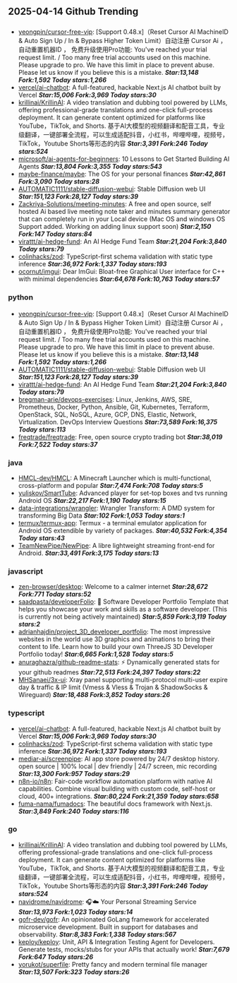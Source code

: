 ## 2025-04-14 Github Trending

### 
* [yeongpin/cursor-free-vip](https://github.com/yeongpin/cursor-free-vip): [Support 0.48.x]（Reset Cursor AI MachineID & Auto Sign Up / In & Bypass Higher Token Limit）自动注册 Cursor Ai ，自动重置机器ID ， 免费升级使用Pro功能: You've reached your trial request limit. / Too many free trial accounts used on this machine. Please upgrade to pro. We have this limit in place to prevent abuse. Please let us know if you believe this is a mistake. ***Star:13,148 Fork:1,592 Today stars:1,266***
* [vercel/ai-chatbot](https://github.com/vercel/ai-chatbot): A full-featured, hackable Next.js AI chatbot built by Vercel ***Star:15,006 Fork:3,969 Today stars:30***
* [krillinai/KrillinAI](https://github.com/krillinai/KrillinAI): A video translation and dubbing tool powered by LLMs, offering professional-grade translations and one-click full-process deployment. It can generate content optimized for platforms like YouTube，TikTok, and Shorts. 基于AI大模型的视频翻译和配音工具，专业级翻译，一键部署全流程，可以生成适配抖音，小红书，哔哩哔哩，视频号，TikTok，Youtube Shorts等形态的内容 ***Star:3,391 Fork:246 Today stars:524***
* [microsoft/ai-agents-for-beginners](https://github.com/microsoft/ai-agents-for-beginners): 10 Lessons to Get Started Building AI Agents ***Star:13,804 Fork:3,355 Today stars:543***
* [maybe-finance/maybe](https://github.com/maybe-finance/maybe): The OS for your personal finances ***Star:42,861 Fork:3,090 Today stars:28***
* [AUTOMATIC1111/stable-diffusion-webui](https://github.com/AUTOMATIC1111/stable-diffusion-webui): Stable Diffusion web UI ***Star:151,123 Fork:28,127 Today stars:39***
* [Zackriya-Solutions/meeting-minutes](https://github.com/Zackriya-Solutions/meeting-minutes): A free and open source, self hosted Ai based live meeting note taker and minutes summary generator that can completely run in your Local device (Mac OS and windows OS Support added. Working on adding linux support soon) ***Star:2,150 Fork:147 Today stars:84***
* [virattt/ai-hedge-fund](https://github.com/virattt/ai-hedge-fund): An AI Hedge Fund Team ***Star:21,204 Fork:3,840 Today stars:79***
* [colinhacks/zod](https://github.com/colinhacks/zod): TypeScript-first schema validation with static type inference ***Star:36,972 Fork:1,337 Today stars:193***
* [ocornut/imgui](https://github.com/ocornut/imgui): Dear ImGui: Bloat-free Graphical User interface for C++ with minimal dependencies ***Star:64,678 Fork:10,763 Today stars:57***

### python
* [yeongpin/cursor-free-vip](https://github.com/yeongpin/cursor-free-vip): [Support 0.48.x]（Reset Cursor AI MachineID & Auto Sign Up / In & Bypass Higher Token Limit）自动注册 Cursor Ai ，自动重置机器ID ， 免费升级使用Pro功能: You've reached your trial request limit. / Too many free trial accounts used on this machine. Please upgrade to pro. We have this limit in place to prevent abuse. Please let us know if you believe this is a mistake. ***Star:13,148 Fork:1,592 Today stars:1,266***
* [AUTOMATIC1111/stable-diffusion-webui](https://github.com/AUTOMATIC1111/stable-diffusion-webui): Stable Diffusion web UI ***Star:151,123 Fork:28,127 Today stars:39***
* [virattt/ai-hedge-fund](https://github.com/virattt/ai-hedge-fund): An AI Hedge Fund Team ***Star:21,204 Fork:3,840 Today stars:79***
* [bregman-arie/devops-exercises](https://github.com/bregman-arie/devops-exercises): Linux, Jenkins, AWS, SRE, Prometheus, Docker, Python, Ansible, Git, Kubernetes, Terraform, OpenStack, SQL, NoSQL, Azure, GCP, DNS, Elastic, Network, Virtualization. DevOps Interview Questions ***Star:73,589 Fork:16,375 Today stars:113***
* [freqtrade/freqtrade](https://github.com/freqtrade/freqtrade): Free, open source crypto trading bot ***Star:38,019 Fork:7,522 Today stars:37***

### java
* [HMCL-dev/HMCL](https://github.com/HMCL-dev/HMCL): A Minecraft Launcher which is multi-functional, cross-platform and popular ***Star:7,474 Fork:708 Today stars:5***
* [yuliskov/SmartTube](https://github.com/yuliskov/SmartTube): Advanced player for set-top boxes and tvs running Android OS ***Star:22,217 Fork:1,190 Today stars:15***
* [data-integrations/wrangler](https://github.com/data-integrations/wrangler): Wrangler Transform: A DMD system for transforming Big Data ***Star:102 Fork:1,053 Today stars:1***
* [termux/termux-app](https://github.com/termux/termux-app): Termux - a terminal emulator application for Android OS extendible by variety of packages. ***Star:40,532 Fork:4,354 Today stars:43***
* [TeamNewPipe/NewPipe](https://github.com/TeamNewPipe/NewPipe): A libre lightweight streaming front-end for Android. ***Star:33,491 Fork:3,175 Today stars:13***

### javascript
* [zen-browser/desktop](https://github.com/zen-browser/desktop): Welcome to a calmer internet ***Star:28,672 Fork:771 Today stars:52***
* [saadpasta/developerFolio](https://github.com/saadpasta/developerFolio): 🚀 Software Developer Portfolio Template that helps you showcase your work and skills as a software developer. (This is currently not being actively maintained) ***Star:5,859 Fork:3,119 Today stars:2***
* [adrianhajdin/project_3D_developer_portfolio](https://github.com/adrianhajdin/project_3D_developer_portfolio): The most impressive websites in the world use 3D graphics and animations to bring their content to life. Learn how to build your own ThreeJS 3D Developer Portfolio today! ***Star:6,665 Fork:1,528 Today stars:5***
* [anuraghazra/github-readme-stats](https://github.com/anuraghazra/github-readme-stats): ⚡ Dynamically generated stats for your github readmes ***Star:72,513 Fork:24,397 Today stars:22***
* [MHSanaei/3x-ui](https://github.com/MHSanaei/3x-ui): Xray panel supporting multi-protocol multi-user expire day & traffic & IP limit (Vmess & Vless & Trojan & ShadowSocks & Wireguard) ***Star:18,488 Fork:3,852 Today stars:26***

### typescript
* [vercel/ai-chatbot](https://github.com/vercel/ai-chatbot): A full-featured, hackable Next.js AI chatbot built by Vercel ***Star:15,006 Fork:3,969 Today stars:30***
* [colinhacks/zod](https://github.com/colinhacks/zod): TypeScript-first schema validation with static type inference ***Star:36,972 Fork:1,337 Today stars:193***
* [mediar-ai/screenpipe](https://github.com/mediar-ai/screenpipe): AI app store powered by 24/7 desktop history. open source | 100% local | dev friendly | 24/7 screen, mic recording ***Star:13,300 Fork:957 Today stars:29***
* [n8n-io/n8n](https://github.com/n8n-io/n8n): Fair-code workflow automation platform with native AI capabilities. Combine visual building with custom code, self-host or cloud, 400+ integrations. ***Star:80,224 Fork:21,359 Today stars:658***
* [fuma-nama/fumadocs](https://github.com/fuma-nama/fumadocs): The beautiful docs framework with Next.js. ***Star:3,849 Fork:240 Today stars:116***

### go
* [krillinai/KrillinAI](https://github.com/krillinai/KrillinAI): A video translation and dubbing tool powered by LLMs, offering professional-grade translations and one-click full-process deployment. It can generate content optimized for platforms like YouTube，TikTok, and Shorts. 基于AI大模型的视频翻译和配音工具，专业级翻译，一键部署全流程，可以生成适配抖音，小红书，哔哩哔哩，视频号，TikTok，Youtube Shorts等形态的内容 ***Star:3,391 Fork:246 Today stars:524***
* [navidrome/navidrome](https://github.com/navidrome/navidrome): 🎧☁️ Your Personal Streaming Service ***Star:13,973 Fork:1,023 Today stars:14***
* [gofr-dev/gofr](https://github.com/gofr-dev/gofr): An opinionated GoLang framework for accelerated microservice development. Built in support for databases and observability. ***Star:8,383 Fork:1,338 Today stars:567***
* [keploy/keploy](https://github.com/keploy/keploy): Unit, API & Integration Testing Agent for Developers. Generate tests, mocks/stubs for your APIs that actually work! ***Star:7,679 Fork:647 Today stars:26***
* [yorukot/superfile](https://github.com/yorukot/superfile): Pretty fancy and modern terminal file manager ***Star:13,507 Fork:323 Today stars:26***
